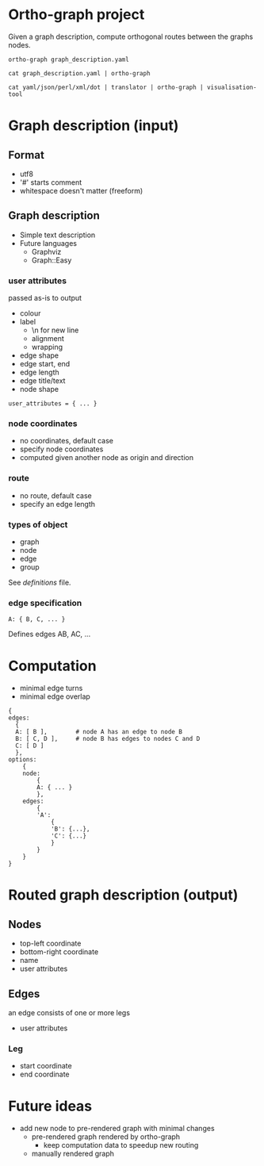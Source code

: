 Ortho-graph project
===================

Given a graph description, compute orthogonal routes between the graphs nodes.

```
ortho-graph graph_description.yaml

cat graph_description.yaml | ortho-graph 

cat yaml/json/perl/xml/dot | translator | ortho-graph | visualisation-tool
```

# Graph description (input)

## Format

- utf8
- '#' starts comment
- whitespace doesn't matter (freeform)

## Graph description

- Simple text description
- Future languages
	- Graphviz
	- Graph::Easy

### user attributes

passed as-is to output

- colour
- label
	- \n for new line
	- alignment
	- wrapping
- edge shape
- edge start, end
- edge length
- edge title/text
- node shape

    
```
user_attributes = { ... }
```

### node coordinates

- no coordinates, default case
- specify node coordinates
- computed given another node as origin and direction

### route    

- no route, default case
- specify an edge length

### types of object

- graph
- node
- edge
- group

See *definitions* file.

### edge specification

```
A: { B, C, ... }
```
Defines edges AB, AC, ...

# Computation

- minimal edge turns
- minimal edge overlap

```
{
edges: 
  { 
  A: [ B ],        # node A has an edge to node B
  B: [ C, D ],     # node B has edges to nodes C and D
  C: [ D ]
  },
options:
    {
    node: 
        {
        A: { ... }
        },
    edges:
        {
        'A':
            {
            'B': {...},
            'C': {...} 
            }
        }
    }
}
```

# Routed graph description (output)

## Nodes

- top-left coordinate
- bottom-right coordinate
- name
- user attributes

## Edges

an edge consists of one or more legs
- user attributes

### Leg

- start coordinate
- end coordinate

# Future ideas

- add new node to pre-rendered graph with minimal changes
	- pre-rendered graph rendered by ortho-graph
		- keep computation data to speedup new routing
	- manually rendered graph


